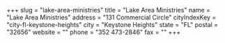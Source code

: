 +++
slug = "lake-area-ministries"
title = "Lake Area Ministries"
name = "Lake Area Ministries"
address = "131 Commercial Circle"
cityIndexKey = "city-fl-keystone-heights"
city = "Keystone Heights"
state = "FL"
postal = "32656"
website = ""
phone = "352 473-2846"
fax = ""
+++
